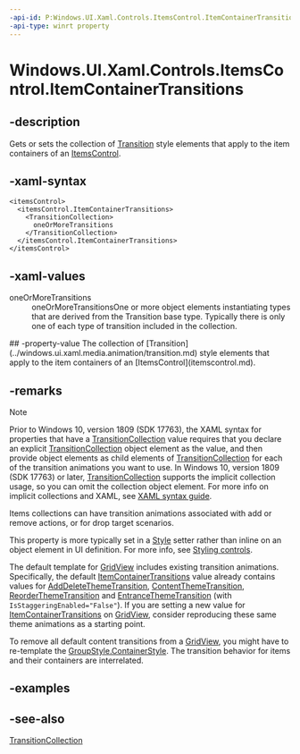 ```yaml
---
-api-id: P:Windows.UI.Xaml.Controls.ItemsControl.ItemContainerTransitions
-api-type: winrt property
---
```


<!-- Property syntax
public Windows.UI.Xaml.Media.Animation.TransitionCollection ItemContainerTransitions { get;  set; }
-->

# Windows.UI.Xaml.Controls.ItemsControl.ItemContainerTransitions

## -description
Gets or sets the collection of [Transition](../windows.ui.xaml.media.animation/transition.md) style elements that apply to the item containers of an [ItemsControl](itemscontrol.md).

## -xaml-syntax
```xaml
<itemsControl>
  <itemsControl.ItemContainerTransitions>
    <TransitionCollection>
      oneOrMoreTransitions
    </TransitionCollection>
  </itemsControl.ItemContainerTransitions>
</itemsControl>
```


## -xaml-values
<dl><dt>oneOrMoreTransitions</dt><dd>oneOrMoreTransitionsOne or more object elements instantiating types that are derived from the Transition base type. Typically there is only one of each type of transition included in the collection.</dd>
</dl>
## -property-value
The collection of [Transition](../windows.ui.xaml.media.animation/transition.md) style elements that apply to the item containers of an [ItemsControl](itemscontrol.md).

## -remarks
> [!NOTE]
> Prior to Windows 10, version 1809 (SDK 17763), the XAML syntax for properties that have a [TransitionCollection](../windows.ui.xaml.media.animation/transitioncollection.md) value requires that you declare an explicit [TransitionCollection](../windows.ui.xaml.media.animation/transitioncollection.md) object element as the value, and then provide object elements as child elements of [TransitionCollection](../windows.ui.xaml.media.animation/transitioncollection.md) for each of the transition animations you want to use. In Windows 10, version 1809 (SDK 17763) or later, [TransitionCollection](../windows.ui.xaml.media.animation/transitioncollection.md) supports the implicit collection usage, so you can omit the collection object element. For more info on implicit collections and XAML, see [XAML syntax guide](/windows/uwp/xaml-platform/xaml-syntax-guide).

Items collections can have transition animations associated with add or remove actions, or for drop target scenarios.

This property is more typically set in a [Style](../windows.ui.xaml/style.md) setter rather than inline on an object element in UI definition. For more info, see [Styling controls](http://msdn.microsoft.com/library/ab469a46-faf5-42d0-9340-948d0edf4150).

The default template for [GridView](gridview.md) includes existing transition animations. Specifically, the default [ItemContainerTransitions](itemscontrol_itemcontainertransitions.md) value already contains values for [AddDeleteThemeTransition](../windows.ui.xaml.media.animation/adddeletethemetransition.md), [ContentThemeTransition](../windows.ui.xaml.media.animation/contentthemetransition.md), [ReorderThemeTransition](../windows.ui.xaml.media.animation/reorderthemetransition.md) and [EntranceThemeTransition](../windows.ui.xaml.media.animation/entrancethemetransition.md) (with `IsStaggeringEnabled="False"`). If you are setting a new value for [ItemContainerTransitions](itemscontrol_itemcontainertransitions.md) on [GridView](gridview.md), consider reproducing these same theme animations as a starting point.

To remove all default content transitions from a [GridView](gridview.md), you might have to re-template the [GroupStyle.ContainerStyle](groupstyle_containerstyle.md). The transition behavior for items and their containers are interrelated.

## -examples

## -see-also
[TransitionCollection](../windows.ui.xaml.media.animation/transitioncollection.md)
